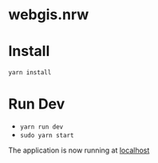 # webgis.nrw

# Install
`yarn install`

# Run Dev
- `yarn run dev`
- `sudo yarn start`

The application is now running at [localhost](localhost)
